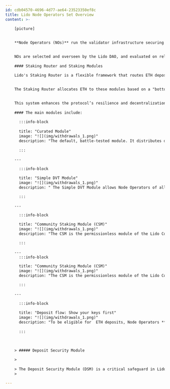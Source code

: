 ```yaml
---
id: cdb04570-4696-4d77-ae64-23523350ef8c
title: Lido Node Operators Set Overview
content: >-
    
    [picture]
    

    **Node Operators (NOs)** run the validator infrastructure securing Ethereum’s proof-of-stake network. They provide computational resources for block validation and attestation while operating in a non-custodial model, ensuring users retain control of their staked ETH.
    

    NOs are selected and overseen by the Lido DAO, and evaluated on reliability, performance, and adherence to policies on MEV extraction and validator exits. Lido’s validator set prioritizes decentralization and high performance, balancing security with a diverse range of operators to enhance network resilience.
    
    #### Staking Router and Staking Modules
    
    Lido's Staking Router is a flexible framework that routes ETH deposits to different staking modules, each hosting validator cohorts operating under distinct principles.
    

    The Staking Router allocates ETH to these modules based on a "bottom-up" approach. Modules have stake shares which are essentially ceilings on the maximum amount of stake that can be allocated to a module. Stake is allocated to the module with the least amount of active stake, provided the module has capacity (i.e. depositable validators) and is below its maximum stake share. At the same time, exits are prioritized for operators and modules that have the highest amount of stake. This means that organically, the protocol prioritizes exits from larger operators, and prioritizes allocation to smaller operators (within the defined limits), optimizing decentralization of stake over time.

    
    This system enhances the protocol’s resilience and decentralization.
    
    #### The main modules include:
    
      :::info-block
    
      title: "Curated Module"
      image: "![](img/withdrawals_1.png)"
      description: "The default, battle-tested module. It distributes deposits among professional NOs curated by the Lido DAO based on strict reliability and performance criteria. The curated operators registry  is  reviewed and adjusted via DAO governance to maintain high standards and adapt to network needs. With no share limits, the module can absorb any amount of stake, and serves as the fallback module when other, smaller, modules are either at full capacity or do not have depositable validators. Node Operators in the Curated Module run validators as they see fit, including using DVT, with guidance from DAO contributors with regards to optimizing the decentralization of the protocol along the axes of geographic, jurisdictional, infrastructural, and software decentralization."
    
      :::
  
    ---

      :::info-block

      title: "Simple DVT Module"
      image: "![](img/withdrawals_1.png)"
      description: " The Simple DVT Module allows Node Operators of all types and sizes -- from home stakers to professionals -- to work in concert in so-called Operator Clusters to run validators together using  Distributed Validator Technology (DVT). DVT improves fault tolerance by distributing a validator’s duties across multiple NOs. This approach reduces slashing risks and enhances security. Simple DVT houses clusters using both Obol and SSV DVT technologies."

      ::: 
  
    ---

      :::info-block

      title: "Community Staking Module (CSM)"
      image: "![](img/withdrawals_1.png)"
      description: "The CSM is the permissionless module of the Lido Core. Although any NO type can use the module, one of the core aims of CSM is to empower community stakers (individuals running validators in a non-professional capacity), thereby increasing the number of NOs using Lido to run validators and increasing the decentralization of the underlying validator set.  As the module is permissionless, instead of reputation, CSM requires a stETH bond from operators. It employs automated performance monitoring and advanced mechanisms for validator withdrawal and slashing proofs, enhancing transparency and decentralization."

      ::: 
  
    ---
      :::info-block

      title: "Community Staking Module (CSM)"
      image: "![](img/withdrawals_1.png)"
      description: "The CSM is the permissionless module of the Lido Core. Although any NO type can use the module, one of the core aims of CSM is to empower community stakers (individuals running validators in a non-professional capacity), thereby increasing the number of NOs using Lido to run validators and increasing the decentralization of the underlying validator set.  As the module is permissionless, instead of reputation, CSM requires a stETH bond from operators. It employs automated performance monitoring and advanced mechanisms for validator withdrawal and slashing proofs, enhancing transparency and decentralization."

      ::: 
  
    ---

      :::info-block
      
      title: "Deposit flow: Show your keys first"
      image: "![](img/withdrawals_1.png)"
      description: "To be eligible for  ETH deposits, Node Operators ****must register valid validator public keys with the protocol. These keys are verified for uniqueness, correct signatures, and compatibility with consensus specifications. Some staking modules employ optimistic vetting, where keys are considered valid unless flagged by the Deposit Security Module (DSM) guardians."
      
      ::: 
  
      

    > ##### Deposit Security Module
  
    >
  
    > The Deposit Security Module (DSM) is a critical safeguard in Lido’s architecture, designed to protect user deposits from malicious behavior by Node Operators. It prevents exploits such as injecting unauthorized withdrawal credentials or reusing validator keys. The DSM uses a committee of six guardians, requiring a quorum of four to sign deposit transaction data. In case of suspicious activity, the module can halt deposits to ensure safety. Transparency is maintained as all deposit data is published to the publicly observable DataBus contract, ensuring that any party can execute deposits without gating or permissions.
    >

---
```

